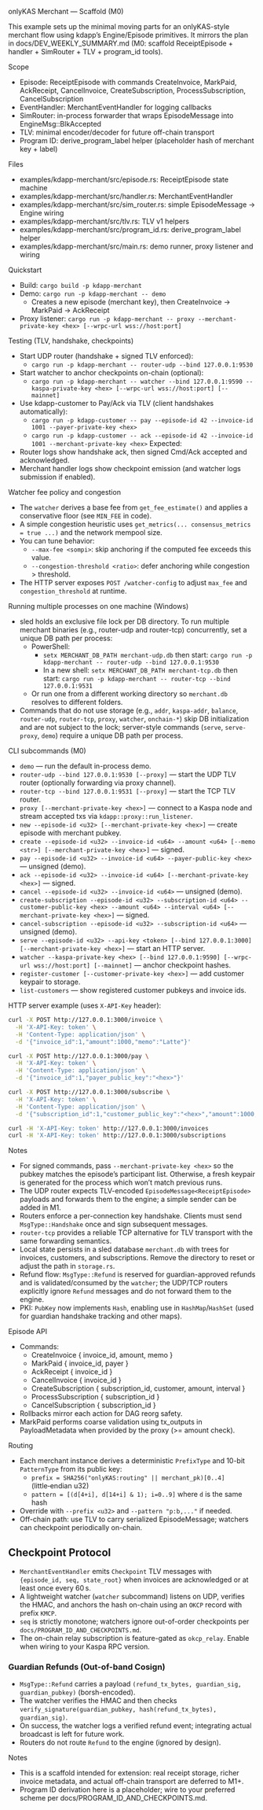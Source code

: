 onlyKAS Merchant — Scaffold (M0)

This example sets up the minimal moving parts for an onlyKAS-style merchant flow using kdapp’s Engine/Episode primitives. It mirrors the plan in docs/DEV_WEEKLY_SUMMARY.md (M0: scaffold ReceiptEpisode + handler + SimRouter + TLV + program_id tools).

Scope
- Episode: ReceiptEpisode with commands CreateInvoice, MarkPaid, AckReceipt, CancelInvoice, CreateSubscription, ProcessSubscription, CancelSubscription
- EventHandler: MerchantEventHandler for logging callbacks
- SimRouter: in-process forwarder that wraps EpisodeMessage into EngineMsg::BlkAccepted
- TLV: minimal encoder/decoder for future off-chain transport
- Program ID: derive_program_label helper (placeholder hash of merchant key + label)

Files
- examples/kdapp-merchant/src/episode.rs: ReceiptEpisode state machine
- examples/kdapp-merchant/src/handler.rs: MerchantEventHandler
- examples/kdapp-merchant/src/sim_router.rs: simple EpisodeMessage → Engine wiring
- examples/kdapp-merchant/src/tlv.rs: TLV v1 helpers
- examples/kdapp-merchant/src/program_id.rs: derive_program_label helper
- examples/kdapp-merchant/src/main.rs: demo runner, proxy listener and wiring

Quickstart
- Build: `cargo build -p kdapp-merchant`
- Demo: `cargo run -p kdapp-merchant -- demo`
  - Creates a new episode (merchant key), then CreateInvoice → MarkPaid → AckReceipt
- Proxy listener: `cargo run -p kdapp-merchant -- proxy --merchant-private-key <hex> [--wrpc-url wss://host:port]`

Testing (TLV, handshake, checkpoints)
- Start UDP router (handshake + signed TLV enforced):
  - `cargo run -p kdapp-merchant -- router-udp --bind 127.0.0.1:9530`
- Start watcher to anchor checkpoints on-chain (optional):
  - `cargo run -p kdapp-merchant -- watcher --bind 127.0.0.1:9590 --kaspa-private-key <hex> [--wrpc-url wss://host:port] [--mainnet]`
- Use kdapp-customer to Pay/Ack via TLV (client handshakes automatically):
  - `cargo run -p kdapp-customer -- pay --episode-id 42 --invoice-id 1001 --payer-private-key <hex>`
  - `cargo run -p kdapp-customer -- ack --episode-id 42 --invoice-id 1001 --merchant-private-key <hex>`
Expected:
- Router logs show handshake ack, then signed Cmd/Ack accepted and acknowledged.
- Merchant handler logs show checkpoint emission (and watcher logs submission if enabled).

Watcher fee policy and congestion
- The `watcher` derives a base fee from `get_fee_estimate()` and applies a conservative floor (see `MIN_FEE` in code).
- A simple congestion heuristic uses `get_metrics(... consensus_metrics = true ...)` and the network mempool size.
- You can tune behavior:
  - `--max-fee <sompi>`: skip anchoring if the computed fee exceeds this value.
  - `--congestion-threshold <ratio>`: defer anchoring while congestion > threshold.
- The HTTP server exposes `POST /watcher-config` to adjust `max_fee` and `congestion_threshold` at runtime.

Running multiple processes on one machine (Windows)
- sled holds an exclusive file lock per DB directory. To run multiple merchant binaries (e.g., router-udp and router-tcp) concurrently, set a unique DB path per process:
  - PowerShell:
    - `setx MERCHANT_DB_PATH merchant-udp.db` then start: `cargo run -p kdapp-merchant -- router-udp --bind 127.0.0.1:9530`
    - In a new shell: `setx MERCHANT_DB_PATH merchant-tcp.db` then start: `cargo run -p kdapp-merchant -- router-tcp --bind 127.0.0.1:9531`
  - Or run one from a different working directory so `merchant.db` resolves to different folders.
 - Commands that do not use storage (e.g., `addr`, `kaspa-addr`, `balance`, `router-udp`, `router-tcp`, `proxy`, `watcher`, `onchain-*`) skip DB initialization and are not subject to the lock; server-style commands (`serve`, `serve-proxy`, `demo`) require a unique DB path per process.

CLI subcommands (M0)
- `demo` — run the default in-process demo.
- `router-udp --bind 127.0.0.1:9530 [--proxy]` — start the UDP TLV router (optionally forwarding via proxy channel).
- `router-tcp --bind 127.0.0.1:9531 [--proxy]` — start the TCP TLV router.
- `proxy [--merchant-private-key <hex>]` — connect to a Kaspa node and stream accepted txs via `kdapp::proxy::run_listener`.
- `new --episode-id <u32> [--merchant-private-key <hex>]` — create episode with merchant pubkey.
- `create --episode-id <u32> --invoice-id <u64> --amount <u64> [--memo <str>] [--merchant-private-key <hex>]` — signed.
- `pay --episode-id <u32> --invoice-id <u64> --payer-public-key <hex>` — unsigned (demo).
- `ack --episode-id <u32> --invoice-id <u64> [--merchant-private-key <hex>]` — signed.
- `cancel --episode-id <u32> --invoice-id <u64>` — unsigned (demo).
- `create-subscription --episode-id <u32> --subscription-id <u64> --customer-public-key <hex> --amount <u64> --interval <u64> [--merchant-private-key <hex>]` — signed.
- `cancel-subscription --episode-id <u32> --subscription-id <u64>` — unsigned (demo).
- `serve --episode-id <u32> --api-key <token> [--bind 127.0.0.1:3000] [--merchant-private-key <hex>]` — start an HTTP server.
- `watcher --kaspa-private-key <hex> [--bind 127.0.0.1:9590] [--wrpc-url wss://host:port] [--mainnet]` — anchor checkpoint hashes.
- `register-customer [--customer-private-key <hex>]` — add customer keypair to storage.
- `list-customers` — show registered customer pubkeys and invoice ids.

HTTP server example (uses `X-API-Key` header):

```sh
curl -X POST http://127.0.0.1:3000/invoice \
  -H 'X-API-Key: token' \
  -H 'Content-Type: application/json' \
  -d '{"invoice_id":1,"amount":1000,"memo":"Latte"}'

curl -X POST http://127.0.0.1:3000/pay \
  -H 'X-API-Key: token' \
  -H 'Content-Type: application/json' \
  -d '{"invoice_id":1,"payer_public_key":"<hex>"}'

curl -X POST http://127.0.0.1:3000/subscribe \
  -H 'X-API-Key: token' \
  -H 'Content-Type: application/json' \
  -d '{"subscription_id":1,"customer_public_key":"<hex>","amount":1000,"interval":3600}'

curl -H 'X-API-Key: token' http://127.0.0.1:3000/invoices
curl -H 'X-API-Key: token' http://127.0.0.1:3000/subscriptions
```

Notes
- For signed commands, pass `--merchant-private-key <hex>` so the pubkey matches the episode’s participant list. Otherwise, a fresh keypair is generated for the process which won’t match previous runs.
- The UDP router expects TLV-encoded `EpisodeMessage<ReceiptEpisode>` payloads and forwards them to the engine; a simple sender can be added in M1.
- Routers enforce a per-connection key handshake. Clients must send `MsgType::Handshake` once and sign subsequent messages.
- `router-tcp` provides a reliable TCP alternative for TLV transport with the same forwarding semantics.
- Local state persists in a sled database `merchant.db` with trees for invoices, customers, and subscriptions. Remove the directory to reset or adjust the path in `storage.rs`.
- Refund flow: `MsgType::Refund` is reserved for guardian-approved refunds and is validated/consumed by the `watcher`; the UDP/TCP routers explicitly ignore `Refund` messages and do not forward them to the engine.
- PKI: `PubKey` now implements `Hash`, enabling use in `HashMap`/`HashSet` (used for guardian handshake tracking and other maps).

Episode API
- Commands:
  - CreateInvoice { invoice_id, amount, memo }
  - MarkPaid { invoice_id, payer }
  - AckReceipt { invoice_id }
  - CancelInvoice { invoice_id }
  - CreateSubscription { subscription_id, customer, amount, interval }
  - ProcessSubscription { subscription_id }
  - CancelSubscription { subscription_id }
- Rollbacks mirror each action for DAG reorg safety.
- MarkPaid performs coarse validation using tx_outputs in PayloadMetadata when provided by the proxy (>= amount check).

Routing
- Each merchant instance derives a deterministic `PrefixType` and 10-bit `PatternType` from its public key:
  - `prefix = SHA256("onlyKAS:routing" || merchant_pk)[0..4]` (little‑endian u32)
  - `pattern = [(d[4+i], d[14+i] & 1); i=0..9]` where `d` is the same hash
- Override with `--prefix <u32>` and `--pattern "p:b,..."` if needed.
- Off-chain path: use TLV to carry serialized EpisodeMessage; watchers can checkpoint periodically on-chain.

## Checkpoint Protocol
- `MerchantEventHandler` emits `Checkpoint` TLV messages with `{episode_id, seq, state_root}` when invoices are acknowledged
  or at least once every 60 s.
- A lightweight watcher (`watcher` subcommand) listens on UDP, verifies the HMAC, and anchors the hash on-chain using an
  `OKCP` record with prefix `KMCP`.
- `seq` is strictly monotone; watchers ignore out-of-order checkpoints per `docs/PROGRAM_ID_AND_CHECKPOINTS.md`.
 - The on-chain relay subscription is feature-gated as `okcp_relay`. Enable when wiring to your Kaspa RPC version.

### Guardian Refunds (Out-of-band Cosign)
- `MsgType::Refund` carries a payload `(refund_tx_bytes, guardian_sig, guardian_pubkey)` (borsh-encoded).
- The watcher verifies the HMAC and then checks `verify_signature(guardian_pubkey, hash(refund_tx_bytes), guardian_sig)`.
- On success, the watcher logs a verified refund event; integrating actual broadcast is left for future work.
- Routers do not route `Refund` to the engine (ignored by design).

Notes
- This is a scaffold intended for extension: real receipt storage, richer invoice metadata, and actual off-chain transport are deferred to M1+.
- Program ID derivation here is a placeholder; wire to your preferred scheme per docs/PROGRAM_ID_AND_CHECKPOINTS.md.
